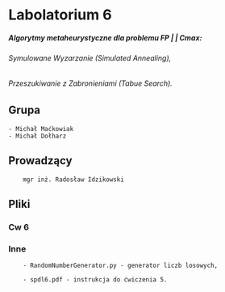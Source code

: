 # Labolatorium 6
##### Algorytmy metaheurystyczne dla problemu FP | | Cmax:
###### Symulowane Wyzarzanie (Simulated Annealing),
###### Przeszukiwanie z Zabronieniami (Tabue Search).

## Grupa 
    - Michał Maćkowiak
    - Michał Dołharz

## Prowadzący
        mgr inż. Radosław Idzikowski

## Pliki
### Cw 6

### Inne
        - RandomNumberGenerator.py - generator liczb losowych,

        - spdl6.pdf - instrukcja do ćwiczenia 5.
